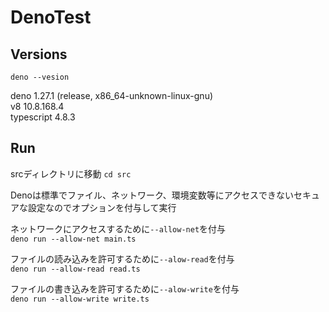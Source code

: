 # DenoTest

## Versions  

`deno --vesion`  

deno 1.27.1 (release, x86_64-unknown-linux-gnu)  
v8 10.8.168.4  
typescript 4.8.3  

## Run  

srcディレクトリに移動
`cd src`  

Denoは標準でファイル、ネットワーク、環境変数等にアクセスできないセキュアな設定なのでオプションを付与して実行  

ネットワークにアクセスするために`--allow-net`を付与  
`deno run --allow-net main.ts`  

ファイルの読み込みを許可するために`--alow-read`を付与  
`deno run --allow-read read.ts`  

ファイルの書き込みを許可するために`--alow-write`を付与  
`deno run --allow-write write.ts`  